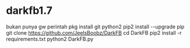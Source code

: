 # darkfb1.7
bukan punya gw 
perintah
pkg install git python2
pip2 install --upgrade pip
git clone https://github.com/JeelsBoobz/DarkFB
cd DarkFB
pip2 install -r requirements.txt
python2 DarkFB.py
